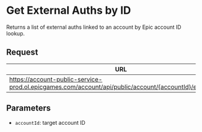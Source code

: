# Get External Auths by ID
Returns a list of external auths linked to an account by Epic account ID lookup.

## Request
| URL | Method |
| - | - |
| https://account-public-service-prod.ol.epicgames.com/account/api/public/account/{accountId}/externalAuths | `GET` |

## Parameters
- `accountId`: target account ID
